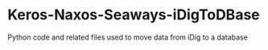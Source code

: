 # Keros-Naxos-Seaways-iDigToDBase
Python code and related files used to move data from iDig to a database
